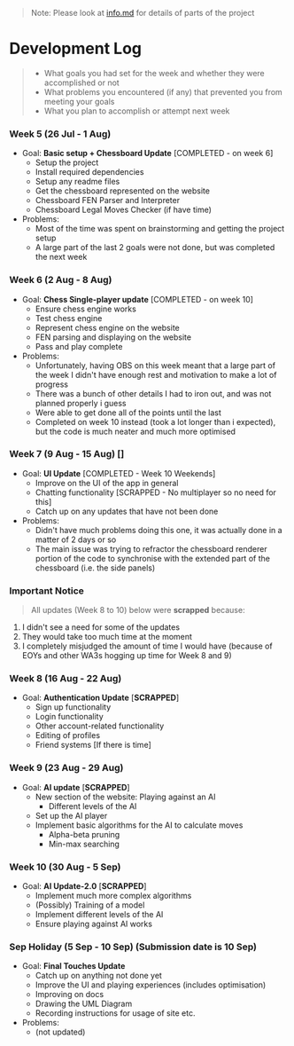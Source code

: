 > Note: Please look at [info.md](info.md) for details of parts of the project

# **Development Log**

> - What goals you had set for the week and whether they were accomplished or not
> - What problems you encountered (if any) that prevented you from meeting your goals
> - What you plan to accomplish or attempt next week

### **Week 5 (26 Jul - 1 Aug)**

- Goal: **Basic setup + Chessboard Update** [COMPLETED - on week 6]
  - Setup the project
  - Install required dependencies
  - Setup any readme files
  - Get the chessboard represented on the website
  - Chessboard FEN Parser and Interpreter
  - Chessboard Legal Moves Checker (if have time)
- Problems:
  - Most of the time was spent on brainstorming and getting the project setup
  - A large part of the last 2 goals were not done, but was completed the next week

### **Week 6 (2 Aug - 8 Aug)**

- Goal: **Chess Single-player update** [COMPLETED - on week 10]
  - Ensure chess engine works
  - Test chess engine
  - Represent chess engine on the website
  - FEN parsing and displaying on the website
  - Pass and play complete
- Problems:
  - Unfortunately, having OBS on this week meant that a large part of the week I didn't have enough rest and motivation to make a lot of progress
  - There was a bunch of other details I had to iron out, and was not planned properly i guess
  - Were able to get done all of the points until the last
  - Completed on week 10 instead (took a lot longer than i expected), but the code is much neater and much more optimised

### **Week 7 (9 Aug - 15 Aug)** []

- Goal: **UI Update** [COMPLETED - Week 10 Weekends]
  - Improve on the UI of the app in general
  - Chatting functionality [SCRAPPED - No multiplayer so no need for this]
  - Catch up on any updates that have not been done
- Problems:
  - Didn't have much problems doing this one, it was actually done in a matter of 2 days or so
  - The main issue was trying to refractor the chessboard renderer portion of the code to synchronise with the extended part of the chessboard (i.e. the side panels)

### **Important Notice**

> All updates (Week 8 to 10) below were **scrapped** because:

1. I didn't see a need for some of the updates
2. They would take too much time at the moment
3. I completely misjudged the amount of time I would have (because of EOYs and other WA3s hogging up time for Week 8 and 9)

### **Week 8 (16 Aug - 22 Aug)**

- Goal: **Authentication Update** [**SCRAPPED**]
  - Sign up functionality
  - Login functionality
  - Other account-related functionality
  - Editing of profiles
  - Friend systems [If there is time]

### **Week 9 (23 Aug - 29 Aug)**

- Goal: **AI update** [**SCRAPPED**]
  - New section of the website: Playing against an AI
    - Different levels of the AI
  - Set up the AI player
  - Implement basic algorithms for the AI to calculate moves
    - Alpha-beta pruning
    - Min-max searching

### **Week 10 (30 Aug - 5 Sep)**

- Goal: **AI Update-2.0** [**SCRAPPED**]
  - Implement much more complex algorithms
  - (Possibly) Training of a model
  - Implement different levels of the AI
  - Ensure playing against AI works

### **Sep Holiday (5 Sep - 10 Sep)** (Submission date is 10 Sep)

- Goal: **Final Touches Update**
  - Catch up on anything not done yet
  - Improve the UI and playing experiences (includes optimisation)
  - Improving on docs
  - Drawing the UML Diagram
  - Recording instructions for usage of site etc.
- Problems:
  - (not updated)
